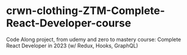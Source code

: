 # crwn-clothing-ZTM-Complete-React-Developer-course
Code Along project, from udemy and zero to mastery course: Complete React Developer in 2023 (w/ Redux, Hooks, GraphQL)
